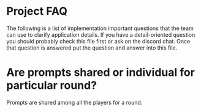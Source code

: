 # Project FAQ

The following is a list of implementation important questions that the team can use to clarify application details. If you have a detail-oriented question you should probably check this file first or ask on the discord chat. Once that question is answered put the question and answer into this file.

# Are prompts shared or individual for particular round?
Prompts are shared among all the players for a round.
